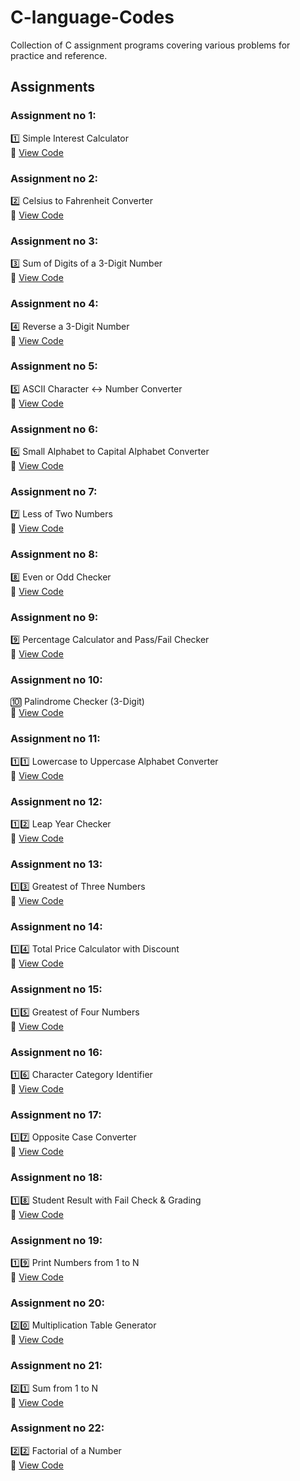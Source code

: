 # C-language-Codes
Collection of C assignment programs covering various problems for practice and reference.


## Assignments

### Assignment no 1:
1️⃣ Simple Interest Calculator  
📄 [View Code](./Assignment%2001/assignment1.c)

### Assignment no 2:
2️⃣ Celsius to Fahrenheit Converter  
📄 [View Code](./Assignment%2002/assignment2.c)

### Assignment no 3:
3️⃣ Sum of Digits of a 3-Digit Number  
📄 [View Code](./Assignment%2003/assignment3.c)

### Assignment no 4:
4️⃣ Reverse a 3-Digit Number  
📄 [View Code](./Assignment%2004/assignment4.c)

### Assignment no 5:
5️⃣ ASCII Character ↔ Number Converter  
📄 [View Code](./Assignment%2005/assignment5.c)

### Assignment no 6:
6️⃣ Small Alphabet to Capital Alphabet Converter  
📄 [View Code](./Assignment%2006/assignment6.c)

### Assignment no 7:
7️⃣ Less of Two Numbers  
📄 [View Code](./Assignment%2007/assignment7.c)

### Assignment no 8:
8️⃣ Even or Odd Checker  
📄 [View Code](./Assignment%2008/assignment8.c)

### Assignment no 9:
9️⃣ Percentage Calculator and Pass/Fail Checker  
📄 [View Code](./Assignment%2009/assignment9.c)

### Assignment no 10:
🔟 Palindrome Checker (3-Digit)  
📄 [View Code](./Assignment%2010/assignment10.c)

### Assignment no 11:
1️⃣1️⃣ Lowercase to Uppercase Alphabet Converter  
📄 [View Code](./Assignment%2011/assignment11.c) 

### Assignment no 12:
1️⃣2️⃣ Leap Year Checker  
📄 [View Code](./Assignment%2012/assignment12.c)

### Assignment no 13:
1️⃣3️⃣ Greatest of Three Numbers  
📄 [View Code](./Assignment%2013/assignment13.c)

### Assignment no 14:
1️⃣4️⃣ Total Price Calculator with Discount  
📄 [View Code](./Assignment%2014/assignment14.c)

### Assignment no 15:
1️⃣5️⃣ Greatest of Four Numbers  
📄 [View Code](./Assignment%2015/assignment15.c)

### Assignment no 16:
1️⃣6️⃣ Character Category Identifier  
📄 [View Code](./Assignment%2016/assignment16.c)

### Assignment no 17:
1️⃣7️⃣ Opposite Case Converter  
📄 [View Code](./Assignment%2017/assignment17.c)

### Assignment no 18:
1️⃣8️⃣ Student Result with Fail Check & Grading  
📄 [View Code](./Assignment%2018/assignment18.c)

### Assignment no 19:
1️⃣9️⃣ Print Numbers from 1 to N  
📄 [View Code](./Assignment%2019/assignment19.c)

### Assignment no 20:
2️⃣0️⃣ Multiplication Table Generator  
📄 [View Code](./Assignment%2020/assignment20.c)

### Assignment no 21:
2️⃣1️⃣ Sum from 1 to N  
📄 [View Code](./Assignment%2021/assignment21.c)

### Assignment no 22:
2️⃣2️⃣ Factorial of a Number  
📄 [View Code](./Assignment%2022/assignment22.c)

